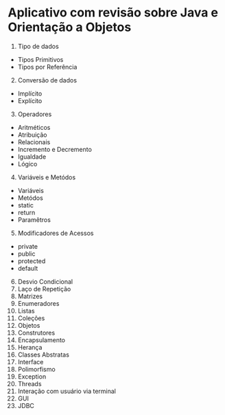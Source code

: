 # Aplicativo com revisão sobre Java e Orientação a Objetos

1. Tipo de dados
- Tipos Primitivos
- Tipos por Referência
2. Conversão de dados
- Implícito
- Explícito
3. Operadores
- Aritméticos
- Atribuição
- Relacionais
- Incremento e Decremento
- Igualdade
- Lógico
4. Variáveis e Metódos
- Variáveis
- Metódos
- static
- return
- Paramêtros
5. Modificadores de Acessos
- private
- public
- protected
- default
6. Desvio Condicional
7. Laço de Repetição
8. Matrizes
9. Enumeradores
10. Listas
11. Coleções
12. Objetos
13. Construtores
13. Encapsulamento
14. Herança
15. Classes Abstratas
16. Interface
17. Polimorfismo
18. Exception
19. Threads
20. Interação com usuário via terminal
21. GUI
22. JDBC
